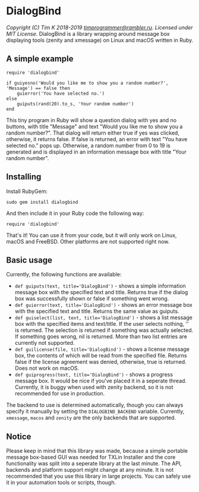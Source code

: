 # DialogBind
*Copyright (C) Tim K 2018-2019 <timprogrammer@rambler.ru>. Licensed under MIT License.*
DialogBind is a library wrapping around message box displaying tools (zenity and xmessage) on Linux and macOS written in Ruby.

## A simple example
```
require 'dialogbind'

if guiyesno('Would you like me to show you a random number?', 'Message') == false then
	guierror('You have selected no.')
else
	guiputs(rand(20).to_s, 'Your random number')
end
```
This tiny program in Ruby will show a question dialog with yes and no buttons, with title "Message" and text "Would you like me to show you a random number?". That dialog will return either true if yes was clicked, otherwise, it returns false. If false is returned, an error with text "You have selected no." pops up. Otherwise, a random number from 0 to 19 is generated and is displayed in an information message box with title "Your random number". 

## Installing
Install RubyGem:
```
sudo gem install dialogbind
```

And then include it in your Ruby code the following way:
```
require 'dialogbind'
```

That's it! You can use it from your code, but it will only work on Linux, macOS and FreeBSD. Other platforms are not supported right now.

## Basic usage
Currently, the following functions are available:
 - ``def guiputs(text, title='DialogBind')`` - shows a simple information message box with the specified text and title. Returns true if the dialog box was successfully shown or false if something went wrong.
 - ``def guierror(text, title='DialogBind')`` - shows an error message box with the specified text and title. Returns the same value as guiputs.
 - ``def guiselect(list, text, title='DialogBind')`` - shows a list message box with the specified items and text/title. If the user selects nothing, '' is returned. The selection is returned if something was actually selected. If something goes wrong, nil is returned. More than two list entries are currently not supported.
 - ``def guilicense(file, title='DialogBind')`` - shows a license message box, the contents of which will be read from the specified file. Returns false if the license agreement was denied, otherwise, true is returned. Does not work on macOS.
 - ``def guiprogress(text, title='DialogBind')`` - shows a progress message box. It would be nice if you've placed it in a seperate thread. Currently, it is buggy when used with zenity backend, so it is not recommended for use in production.

The backend to use is determined automatically, though you can always specify it manually by setting the ``DIALOGBIND_BACKEND`` variable. Currently, ``xmessage``, ``macos`` and ``zenity`` are the only backends that are supported.

## Notice
Please keep in mind that this library was made, because a simple portable message box-based GUI was needed for TXLin Installer and the core functionality was split into a seperate library at the last minute. The API, backends and platform support might change at any minute. It is not recommended that you use this library in large projects. You can safely use it in your automation tools or scripts, though.


